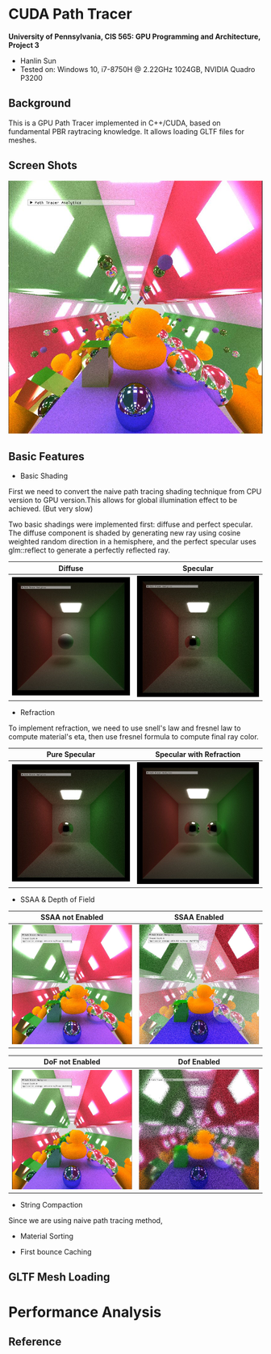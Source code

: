 CUDA Path Tracer
================

**University of Pennsylvania, CIS 565: GPU Programming and Architecture, Project 3**

* Hanlin Sun
* Tested on: Windows 10, i7-8750H @ 2.22GHz 1024GB, NVIDIA Quadro P3200

## Background

This is a GPU Path Tracer implemented in C++/CUDA, based on fundamental PBR raytracing knowledge.
It allows loading GLTF files for meshes.

## Screen Shots

![Render Img](img/Final.JPG)

## Basic Features

* Basic Shading

First we need to convert the naive path tracing shading technique from CPU version to GPU version.This allows for global illumination
effect to be achieved. (But very slow)

Two basic shadings were implemented first: diffuse and perfect specular. The diffuse component is shaded by generating new ray using cosine weighted random direction in a hemisphere, and the perfect specular uses glm::reflect to generate a perfectly reflected ray.

Diffuse | Specular
:--------------------------:|:------------------------:
![Render Img](img/Diffuse.JPG) | ![Render Img](img/specular.JPG)

* Refraction

To implement refraction, we need to use snell's law and fresnel law to compute material's eta, then use fresnel formula to 
compute final ray color.

Pure Specular | Specular with Refraction
:--------------------------:|:-------------------------:
![Render Img](img/specular.JPG) | ![Render Img](img/refraction.JPG)

* SSAA & Depth of Field

SSAA not Enabled | SSAA Enabled
:-------------------------:|:-------------------------:
![Render Img](img/NOSSAA.JPG) | ![Render Img](img/enableSSAA.JPG)

DoF not Enabled | Dof Enabled
:-------------------------:|:-------------------------:
![Render Img](img/NoSSAA.JPG) | ![Render Img](img/DoF.JPG)

* String Compaction

Since we are using naive path tracing method, 

* Material Sorting

* First bounce Caching

## GLTF Mesh Loading



# Performance Analysis


## Reference
